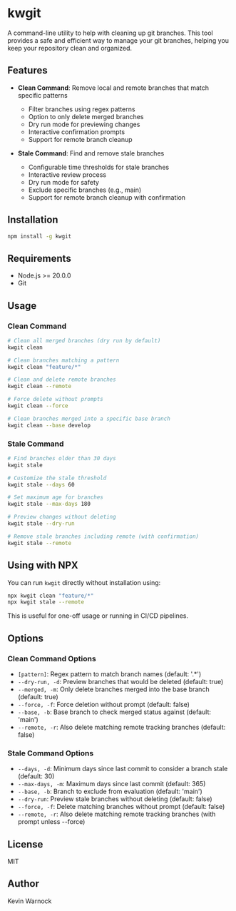# kwgit

A command-line utility to help with cleaning up git branches. This tool provides a safe and efficient way to manage your git branches, helping you keep your repository clean and organized.

## Features

- **Clean Command**: Remove local and remote branches that match specific patterns
  - Filter branches using regex patterns
  - Option to only delete merged branches
  - Dry run mode for previewing changes
  - Interactive confirmation prompts
  - Support for remote branch cleanup

- **Stale Command**: Find and remove stale branches
  - Configurable time thresholds for stale branches
  - Interactive review process
  - Dry run mode for safety
  - Exclude specific branches (e.g., main)
  - Support for remote branch cleanup with confirmation

## Installation

```bash
npm install -g kwgit
```

## Requirements

- Node.js >= 20.0.0
- Git

## Usage

### Clean Command

```bash
# Clean all merged branches (dry run by default)
kwgit clean

# Clean branches matching a pattern
kwgit clean "feature/*"

# Clean and delete remote branches
kwgit clean --remote

# Force delete without prompts
kwgit clean --force

# Clean branches merged into a specific base branch
kwgit clean --base develop
```

### Stale Command

```bash
# Find branches older than 30 days
kwgit stale

# Customize the stale threshold
kwgit stale --days 60

# Set maximum age for branches
kwgit stale --max-days 180

# Preview changes without deleting
kwgit stale --dry-run

# Remove stale branches including remote (with confirmation)
kwgit stale --remote
```

## Using with NPX

You can run `kwgit` directly without installation using:

```bash
npx kwgit clean "feature/*"
npx kwgit stale --remote
```

This is useful for one-off usage or running in CI/CD pipelines.

## Options

### Clean Command Options

- `[pattern]`: Regex pattern to match branch names (default: '.*')
- `--dry-run, -d`: Preview branches that would be deleted (default: true)
- `--merged, -m`: Only delete branches merged into the base branch (default: true)
- `--force, -f`: Force deletion without prompt (default: false)
- `--base, -b`: Base branch to check merged status against (default: 'main')
- `--remote, -r`: Also delete matching remote tracking branches (default: false)

### Stale Command Options

- `--days, -d`: Minimum days since last commit to consider a branch stale (default: 30)
- `--max-days, -m`: Maximum days since last commit (default: 365)
- `--base, -b`: Branch to exclude from evaluation (default: 'main')
- `--dry-run`: Preview stale branches without deleting (default: false)
- `--force, -f`: Delete matching branches without prompt (default: false)
- `--remote, -r`: Also delete matching remote tracking branches (with prompt unless --force)

## License

MIT

## Author

Kevin Warnock
